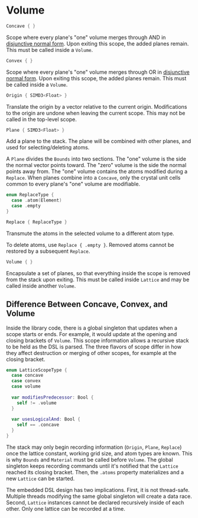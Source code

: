 # Volume

```swift
Concave { }
```

Scope where every plane's "one" volume merges through AND in [disjunctive normal form](https://en.wikipedia.org/wiki/Disjunctive_normal_form). Upon exiting this scope, the added planes remain. This must be called inside a `Volume`.

```swift
Convex { }
```

Scope where every plane's "one" volume merges through OR in [disjunctive normal form](https://en.wikipedia.org/wiki/Disjunctive_normal_form). Upon exiting this scope, the added planes remain. This must be called inside a `Volume`.

```swift
Origin { SIMD3<Float> }
```

Translate the origin by a vector relative to the current origin. Modifications to the origin are undone when leaving the current scope. This may not be called in the top-level scope.

```swift
Plane { SIMD3<Float> }
```

Add a plane to the stack. The plane will be combined with other planes, and used for selecting/deleting atoms.

A `Plane` divides the `Bounds` into two sections. The "one" volume is the side the normal vector points toward. The "zero" volume is the side the normal points away from. The "one" volume contains the atoms modified during a `Replace`. When planes combine into a `Concave`, only the crystal unit cells common to every plane's "one" volume are modifiable.

```swift
enum ReplaceType {
  case .atom(Element)
  case .empty
}

Replace { ReplaceType }
```

Transmute the atoms in the selected volume to a different atom type.

To delete atoms, use `Replace { .empty }`. Removed atoms cannot be restored by a subsequent `Replace`.

```swift
Volume { }
```

Encapsulate a set of planes, so that everything inside the scope is removed from the stack upon exiting. This must be called inside `Lattice` and may be called inside another `Volume`.

## Difference Between Concave, Convex, and Volume

Inside the library code, there is a global singleton that updates when a scope starts or ends. For example, it would update at the opening and closing brackets of `Volume`. This scope information allows a recursive stack to be held as the DSL is parsed. The three flavors of scope differ in how they affect destruction or merging of other scopes, for example at the closing bracket.

```swift
enum LatticeScopeType {
  case concave
  case convex
  case volume
  
  var modifiesPredecessor: Bool {
    self != .volume
  }
  
  var usesLogicalAnd: Bool {
    self == .concave
  }
}
```

The stack may only begin recording information (`Origin`, `Plane`, `Replace`) once the lattice constant, working grid size, and atom types are known. This is why `Bounds` and `Material` must be called before `Volume`. The global singleton keeps recording commands until it's notified that the `Lattice` reached its closing bracket. Then, the `.atoms` property materializes and a new `Lattice` can be started.

The embedded DSL design has two implications. First, it is not thread-safe. Multiple threads modifying the same global singleton will create a data race. Second, `Lattice` instances cannot be declared recursively inside of each other. Only one lattice can be recorded at a time.
